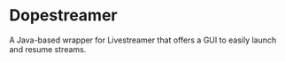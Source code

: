 Dopestreamer
============

A Java-based wrapper for Livestreamer that offers a GUI to easily launch and resume streams.
